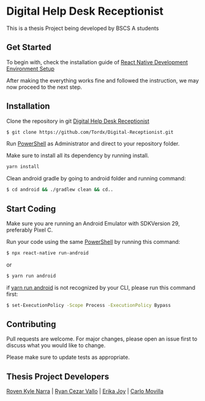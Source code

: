 # Digital Help Desk Receptionist

This is a thesis Project being developed by BSCS A students


## Get Started
To begin with, check the installation guide of [React Native Development Environment Setup](https://reactnative.dev/docs/environment-setup)

After making the  everything works fine and followed the instruction, we may now proceed to the next step.

## Installation 

Clone the repository in git [Digital Help Desk Receptionist](https://github.com/Tordx/Digital-Receptionist.git)


```bash
$ git clone https://github.com/Tordx/Digital-Receptionist.git
```

Run [PowerShell]() as Administrator and direct to your repository folder.

Make sure to install all its dependency by running install.

```bash
yarn install
```
Clean android gradle by going to android folder and running command:

```bash
$ cd android && ./gradlew clean && cd..
```

## Start Coding

Make sure you are running an Android Emulator with SDKVersion 29, preferably Pixel C.

Run your code using the same [PowerShell]() by running this command:

```bash
$ npx react-native run-android
```
or
```bash
$ yarn run android
```

if [yarn run android]() is not recognized by your CLI, please run this command first:
```bash
$ set-ExecutionPolicy -Scope Process -ExecutionPolicy Bypass
```

## Contributing

Pull requests are welcome. For major changes, please open an issue first
to discuss what you would like to change.

Please make sure to update tests as appropriate.

## Thesis Project Developers
[Roven Kyle Narra](facebook.com/Alsorry) | [Ryan Cezar Vallo]() | [Erika Joy]() | [Carlo Movilla]()
